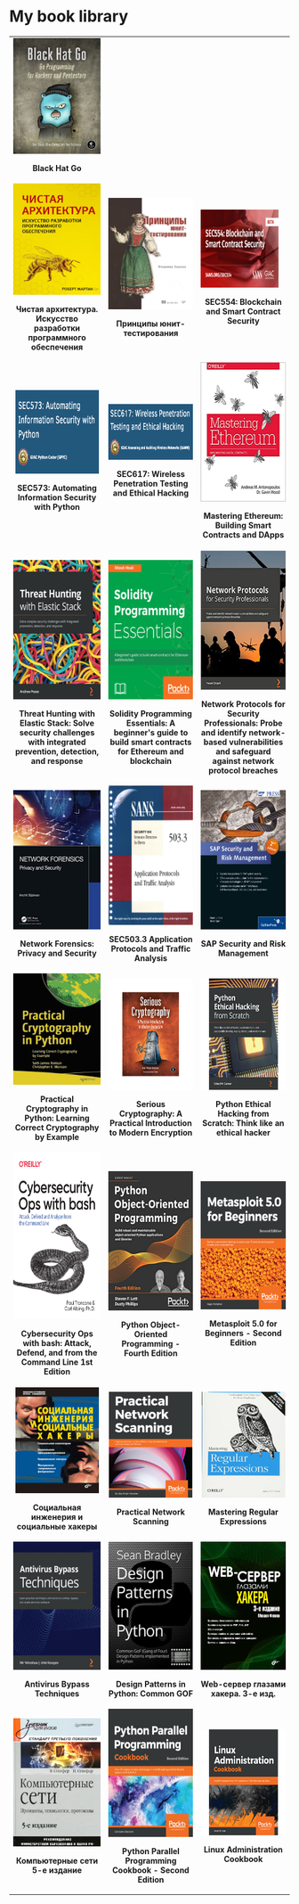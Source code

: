 <h1>My book library</h1>
<table>

<tr>
    <td>
        <a>
            <img src="./resources/blackhat-go.jpeg"/>
        </a>
        <p align="center">
            <b>
                Black Hat Go
            </b>
        </p>
    </td>
</tr>

<tr>
    <td>
        <a
            href="https://www.ozon.ru/product/chistaya-arhitektura-iskusstvo-razrabotki-programmnogo-obespecheniya-martin-robert-154341902/?oos_search=false&sh=HT7myu_wWQ">
            <img src="./resources/clean-arch.webp" width="200" height="200"
                />
        </a>
        <p align="center">
            <b>Чистая архитектура. Искусство разработки программного
                обеспечения</b>
        </p>
    </td>
    <td>
        <a
            href="https://www.chitai-gorod.ru/product/principy-yunit-testirovaniya-2825636">
            <img src="./resources/unit-tests.jpg" width="200" height="200"
                />
        </a>
        <p align="center">
            <b>Принципы юнит-тестирования</b>
        </p>
    </td>
    <td>
        <a
            href="https://www.sans.org/cyber-security-courses/blockchain-smart-contract-security/">
            <img src="./resources/SANS554.jpg" width="140" height="140" />
        </a>
        <p align="center">
            <b>SEC554: Blockchain and Smart Contract Security</b>
        </p>
    </td>
</tr>

<tr>
    <td align="center" width="100">
        <a
            href="https://www.sans.org/cyber-security-courses/automating-information-security-with-python/">
            <img src="./resources/SEC573.png" width="150" height="150" />
        </a>
        <p align="center">
            <b>SEC573: Automating Information Security with Python</b>
        </p>
    </td>
    <td align="center" width="200">
        <a
            href="https://www.sans.org/cyber-security-courses/wireless-penetration-testing-ethical-hacking/">
            <img src="./resources/SEC617.png" width="200" height="100" />
        </a>
        <p align="center">
            <b>SEC617: Wireless Penetration Testing and Ethical Hacking</b>
        </p>
    </td>
    <td align="center" width="200">
        <a
            href="https://www.amazon.com/Mastering-Ethereum-Building-Smart-Contracts/dp/1491971940">
            <img src="./resources/MasteringEthereum.jpg" width="200"
                height="250" />
        </a>
        <p align="center">
            <b>Mastering Ethereum: Building Smart Contracts and DApps</b>
        </p>
    </td>
</tr>

<tr>
    <td align="center" width="200">
        <a
            href="https://www.amazon.com/Threat-Hunting-Elastic-Stack-challenges/dp/1801073783">
            <img src="./resources/elastic_security.jpg" width="200"
                height="250" />
        </a>
        <p align="center">
            <b>Threat Hunting with Elastic Stack: Solve security challenges with integrated prevention, detection, and response</b>
        </p>
    </td>
    <td align="center" width="200">
        <a
            href="https://www.amazon.com/Solidity-Programming-Essentials-beginners-blockchain-ebook/dp/B078YYB2SM">
            <img src="./resources/Solidity.jpeg" width="200" height="250" />
        </a>
        <p align="center">
            <b>Solidity Programming Essentials: A beginner's guide to build smart contracts for Ethereum and blockchain</b>
        </p>
    </td>
    <td align="center" width="200">
        <a
            href="https://www.amazon.com/Network-Protocols-Security-Professionals-vulnerabilities-ebook/dp/B09FKK2JPW">
            <img src="./resources/NetworkProtocolsForSecurity.jpg"
                width="200" height="250" />
        </a>
        <p align="center">
            <b>Network Protocols for Security Professionals: Probe and identify network-based vulnerabilities and safeguard against network protocol breaches</b>
        </p>
    </td>
</tr>
<tr>
    <td align="center" width="200">
        <a
            href="https://www.amazon.com/Network-Forensics-Security-Anchit-Bijalwan/dp/0367493616">
            <img src="./resources/NetworkForensics.jpg" width="200"
                height="250" />
        </a>
        <p align="center">
            <b>Network Forensics: Privacy and Security</b>
        </p>
    </td>
    <td align="center" width="200">
        <a href="">
            <img src="./resources/SANS%20503.3.PNG" width="200" height="250"
                />
        </a>
        <p align="center">
            <b>SEC503.3 Application Protocols and Traffic Analysis</b>
        </p>
    </td>
    <td align="center" width="200">
        <a
            href="https://www.sap-press.com/sap-security-and-risk-management_2431/">
            <img src="./resources/SAP_Security_and_Risk_Management.png"
                width="200" height="250" />
        </a>
        <p align="center">
            <b>SAP Security and Risk Management</b>
        </p>
    </td>
</tr>
<tr>
    <td align="center" width="200">
        <a href="https://www.amazon.com/
            Practical-Cryptography-Python-Learning-Correct/dp/1484248996">
            <img src="./resources/PracticalCrypto.svg" width="200"
                height="200" />
        </a>
        <p align="center">
            <b>Practical Cryptography in Python: Learning Correct Cryptography by Example</b>
        </p>
    </td>
    <td align="center" width="200">
        <a href="https://www.amazon.com/
            Serious-Cryptography-Practical-Introduction-Encryption/dp/1593278268">
            <img src="./resources/SeriousCryptography.png" width="200"
                height="200"/>
        </a>
        <p align="center">
            <b>Serious Cryptography: A Practical Introduction to Modern Encryption</b>
        </p>
    </td>
    <td align="center" width="200">
        <a
            href="https://www.amazon.com/Python-Ethical-Hacking-Scratch-successfully/dp/1838829504/ref=sr_1_1?keywords=Python+Ethical+Hacking+from+Scratch%3A+Think+like+an+ethical+hacker&qid=1637829205&qsid=141-2839033-0258623&s=books&sr=1-1&sres=1838829504&srpt=ABIS_BOOK">
            <img src="./resources/EthicalHackingFromScratch.png" width="200"
                height="200" />
        </a>
        <p align="center">
            <b>Python Ethical Hacking from Scratch: Think like an ethical hacker</b>
        </p>
    </td>
    <tr>
    </tr>
    <td align="center" width="200">
        <a
            href="https://www.amazon.com/Cybersecurity-Ops-bash-Analyze-Command/dp/1492041319">
            <img src="./resources/CyberOpsWithBash.png" width="300"
                height="300" />
        </a>
        <p align="center">
            <b>Cybersecurity Ops with bash: Attack, Defend, and from the Command Line 1st Edition</b>
        </p>
    </td>
    <td align="center" width="200">
        <a
            href="https://www.packtpub.com/product/python-object-oriented-programming-fourth-edition/9781801077262">
            <img src="./resources/PythonOOP.jpg" width="300" height="250" />
        </a>
        <p align="center">
            <b>Python Object-Oriented Programming - Fourth Edition</b>
        </p>
    </td>
    <td align="center" width="200">
        <a
            href="https://www.packtpub.com/product/metasploit-5-0-for-beginners-second-edition/9781838982669">
            <img src="./resources/Metasploit5.png" width="300" height="230"
                />
        </a>
        <p align="center">
            <b>Metasploit 5.0 for Beginners - Second Edition</b>
        </p>
    </td>
</tr>
<tr>
    <td align="center" width="200">
        <a
            href="https://www.litres.ru/igor-simdyanov/socialnaya-inzheneriya-i-socialnye-hakery/otzivi/">
            <img src="./resources/SocialEngineering.jpg" width="150"
                height="190" />
        </a>
        <p align="center">
            <b>Социальная инженерия и социальные хакеры</b>
        </p>
    </td>
    <td align="center" width="200">
        <a
            href="https://www.amazon.com/Practical-Network-Scanning-vulnerabilities-standard/dp/1788839234">
            <img src="./resources/PracticalNetworkScanning.png" width="150"
                height="190" />
        </a>
        <p align="center">
            <b>Practical Network Scanning</b>
        </p>
    </td>
    <td align="center" width="200">
        <a
            href="https://www.amazon.com/Mastering-Regular-Expressions-Jeffrey-Friedl/dp/0596528124">
            <img src="./resources/RegExpressions.jpg" width="150"
                height="190" />
        </a>
        <p align="center">
            <b>Mastering Regular Expressions</b>
        </p>
    </td>
</tr>
<tr>
    <td align="center" width="200">
        <a
            href="https://www.amazon.com/Antivirus-Bypass-Techniques-practical-techniques/dp/1801079749">
            <img src="./resources/AntivirusBypassTech.jpg" width="300"
                height="230" />
        </a>
        <p align="center">
            <b>Antivirus Bypass Techniques</b>
        </p>
    </td>
    <td align="center" width="200">
        <a href="https://www.amazon.com/
            Design-Patterns-Python-Common-implemented-ebook/dp/B08Z282SBC/
            ref=sr_1_2?keywords=Design+patterns+in+python&qid=1637791780&
            qsid=141-2839033-0258623&s=books&sr=1-2&
            sres=1789615852%2CB08Z282SBC%2C1784398780%2C1096719932%2C1788837487%2C14
            92052205%2C1491946008%2CB00HZ41PGC%2C144939292X%2C0521540518%2C153771394
            9%2C1617296279%2C1492075337%2C1118290275%2C0201633612%2C1492051365&
            srpt=ABIS_BOOK">
            <img src="./resources/DesignPatternsInPython.jpg" width="300"
                height="230" />
        </a>
        <p align="center">
            <b>Design Patterns in Python: Common GOF</b>
        </p>
    </td>
    <td align="center" width="200">
        <a href="https://bhv.ru/product/web-server-glazami-hakera-3-e-izd/">
            <img src="./resources/FlenovWebServer.jpg" width="300"
                height="230" />
        </a>
        <p align="center">
            <b>Web-сервер глазами хакера. 3-е изд.</b>
        </p>
    </td>
</tr>
<tr>
    <td align="center" width="200">
        <a>
            <img src="./resources/Olifer.png" width="300" height="230" />
        </a>
        <p align="center">
            <b>Компьютерные сети 5-е издание</b>
        </p>
    </td>
    <td align="center" width="200">
        <a
            href="https://www.packtpub.com/product/python-parallel-programming-cookbook-second-edition/9781789533736">
            <img src="./resources/PythonParallelProgramming.jpg" width="300"
                height="230" />
        </a>
        <p align="center">
            <b>Python Parallel Programming Cookbook - Second Edition</b>
        </p>
    </td>
    <td align="center" width="200">
        <a
            href="https://www.packtpub.com/product/linux-administration-cookbook/9781789342529">
            <img src="./resources/LinuxAdministration.png" width="200"
                height="190" />
        </a>
        <p align="center">
            <b>Linux Administration Cookbook</b>
        </p>
    </td>
</tr>


</table>
